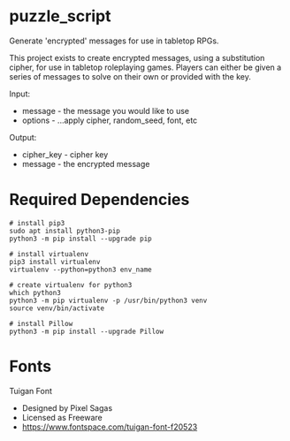 # puzzle_script
Generate 'encrypted' messages for use in tabletop RPGs.

This project exists to create encrypted messages, using a substitution cipher, for use in tabletop roleplaying games.  Players can either be given a series of messages to solve on their own or provided with the key.

Input:
* message - the message you would like to use
* options - ...apply cipher, random_seed, font, etc

Output:
* cipher_key - cipher key
* message - the encrypted message

# Required Dependencies
```
# install pip3
sudo apt install python3-pip
python3 -m pip install --upgrade pip

# install virtualenv
pip3 install virtualenv
virtualenv --python=python3 env_name

# create virtualenv for python3
which python3
python3 -m pip virtualenv -p /usr/bin/python3 venv
source venv/bin/activate

# install Pillow
python3 -m pip install --upgrade Pillow
```

# Fonts
Tuigan Font 
* Designed by Pixel Sagas
* Licensed as Freeware
* https://www.fontspace.com/tuigan-font-f20523
